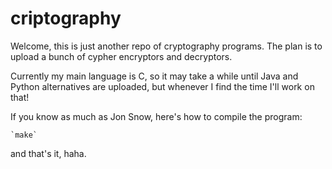 # criptography

Welcome, this is just another repo of cryptography programs.
The plan is to upload a bunch of cypher encryptors and decryptors.

Currently my main language is C, so it may take a while until Java and Python alternatives are uploaded, but whenever I find the time I'll work on that!

If you know as much as Jon Snow, here's how to compile the program:

	`make`

and that's it, haha.
